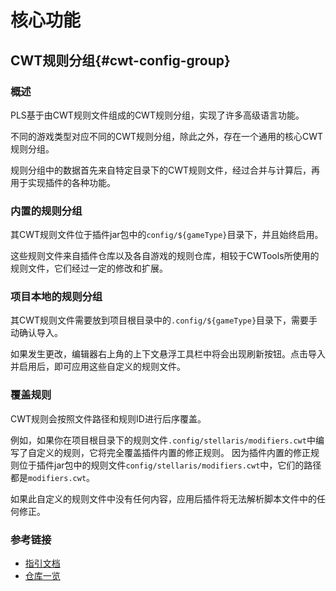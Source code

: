 # 核心功能

## CWT规则分组{#cwt-config-group}

### 概述

PLS基于由CWT规则文件组成的CWT规则分组，实现了许多高级语言功能。

不同的游戏类型对应不同的CWT规则分组，除此之外，存在一个通用的核心CWT规则分组。

规则分组中的数据首先来自特定目录下的CWT规则文件，经过合并与计算后，再用于实现插件的各种功能。

### 内置的规则分组

其CWT规则文件位于插件jar包中的`config/${gameType}`目录下，并且始终启用。

这些规则文件来自插件仓库以及各自游戏的规则仓库，相较于CWTools所使用的规则文件，它们经过一定的修改和扩展。

### 项目本地的规则分组

其CWT规则文件需要放到项目根目录中的`.config/${gameType}`目录下，需要手动确认导入。

如果发生更改，编辑器右上角的上下文悬浮工具栏中将会出现刷新按钮。点击导入并启用后，即可应用这些自定义的规则文件。

### 覆盖规则

CWT规则会按照文件路径和规则ID进行后序覆盖。

例如，如果你在项目根目录下的规则文件`.config/stellaris/modifiers.cwt`中编写了自定义的规则，它将完全覆盖插件内置的修正规则。
因为插件内置的修正规则位于插件jar包中的规则文件`config/stellaris/modifiers.cwt`中，它们的路径都是`modifiers.cwt`。

如果此自定义的规则文件中没有任何内容，应用后插件将无法解析脚本文件中的任何修正。

### 参考链接

* [指引文档](https://github.com/DragonKnightOfBreeze/Paradox-Language-Support/blob/master/references/cwt/guidance.md)
* [仓库一览](https://github.com/DragonKnightOfBreeze/Paradox-Language-Support/tree/master/src/main/resources/config)
